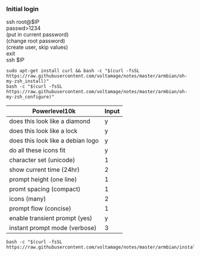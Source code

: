 ### Initial login
ssh root@$IP  
passwd>1234  
(put in current password)  
(change root password)  
(create user, skip values)  
exit  
ssh $IP  
```
sudo apt-get install curl && bash -c "$(curl -fsSL https://raw.githubusercontent.com/voltamage/notes/master/armbian/oh-my-zsh_install)"
bash -c "$(curl -fsSL https://raw.githubusercontent.com/voltamage/notes/master/armbian/oh-my-zsh_configure)"
```
Powerlevel10k | Input
--------------|------
does this look like a diamond|y
does this look like a lock|y
does this look like a debian logo|y
do all these icons fit|y
character set (unicode)|1
show current time (24hr)|2
prompt height (one line)|1
promt spacing (compact)|1
icons (many)|2
prompt flow (concise)|1
enable transient prompt (yes)|y
instant prompt mode (verbose)|3
```
bash -c "$(curl -fsSL https://raw.githubusercontent.com/voltamage/notes/master/armbian/install)"
```
